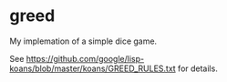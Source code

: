 # greed

My implemation of a simple dice game.

See https://github.com/google/lisp-koans/blob/master/koans/GREED_RULES.txt for details.
